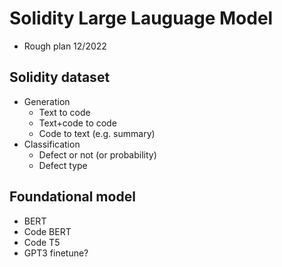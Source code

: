 # Solidity Large Lauguage Model
- Rough plan 12/2022


## Solidity dataset
- Generation
  - Text to code
  - Text+code to code
  - Code to text (e.g. summary)
- Classification
  - Defect or not (or probability)
  - Defect type

## Foundational model
- BERT
- Code BERT
- Code T5
- GPT3 finetune?

